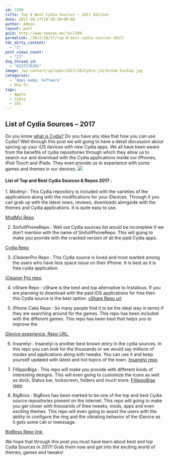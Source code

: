 ```yaml
---
id: 7290
title: Top 8 Best Cydia Sources – 2017 Edition
date: 2017-10-17T19:59:20+00:00
author: Admin
layout: post
guid: http://www.nowuse.me/?p=7290
permalink: /2017/10/17/top-8-best-cydia-sources-2017/
tdc_dirty_content:
  - "1"
post_views_count:
  - "17"
dsq_thread_id:
  - "6222176391"
image: /wp-content/uploads/2017/10/Cydia-jailbreak-backup.jpg
categories:
  - 'Apps &amp; Software'
  - How-To
tags:
  - Apple
  - Cydia
  - iOs
---
```

<h2>List of Cydia Sources – 2017</h2>
Do you know <a href="http://wp.me/p9g4iL-1TB" target="_blank" rel="noopener">what is Cydia?</a> Do you have any idea that how you can use Cydia? Well through this post we will going to have a detail discussion about spicing up your iOS devices with new Cydia apps. We all have been aware from the benefits of cydia repositories through which they allow us to search our and download with the Cydia applications inside our iPhones, iPod Touch and iPads. They even provide us to experience with some games and themes in our devices.


<img class="aligncenter" src="https://i0.wp.com/www.devilhax.com/wp-content/uploads/2017/04/10-best-Cydia-Sources-repos.png?resize=431%2C236&amp;ssl=1" />
<h4><strong>List of Top and Best Cydia Sources &amp; Repos 2017 : </strong></h4>
1. Modmyi : This Cydia repository is included with the varieties of the applications along with the modifications for your iDevices. Through it you can grab up with the latest news, reviews, downloads alongside with the themes and Cydia applications. It is quite easy to use.

<a href="http://apt.modmyi.com" target="_blank" rel="noopener">ModMyi Repo</a>

2. SinfuliPhoneRepo : Well out Cydia sources list would be incomplete if we don’t mention with the name of SinfuliPhoneRepo. This will going to make you provide with the cracked version of all the paid Cydia apps.

<a href="http://sinfuliphonerepo.com" target="_blank" rel="noopener">Cydia Repo</a>

3. iCleanerPro Repo : This Cydia source is loved and most wanted among the users who have less space issue on their iPhone. It is best as it is free cydia application.

<a href="http://exile90software.com/cydia" target="_blank" rel="noopener"> iCleaner Pro repo</a>

4. vShare Repo : vShare is the best and top alternative to Installous. If you are planning to download with the paid iOS applications for free then this Cydia source is the best option. <a href="http://repo.appvv.com" target="_blank" rel="noopener">vShare Repo url</a>

5. iPhone Cake Repo : So many people find it to be the ideal way in terms if they are searching around for the games. This repo has been included with the different games. This repo has been best that helps you to improve the

<a href="http://cydia.iphonecake.com" target="_blank" rel="noopener">iDevice experience. Repo URL </a>

6. Insanelyi : Insanelyi is another best known entry in the cydia sources. In this repo you can look for the thousands or we would say millions of modes and applications along with tweaks. You can use it and keep yourself updated with latest and hot topics of the town. <a href="http://insanelyi.com/" target="_blank" rel="noopener">Insanelyi repo</a>

7. FillippoBiga : This repo will make you provide with different kinds of interesting designs. This will even going to customize the icons as well as dock, Status bar, lockscreen, folders and much more. <a href="http://filippobiga.me/home.html" target="_blank" rel="noopener">FillippoBiga repo</a>

8. BigBoss : BigBoss has been marked to be one of the top and best Cydia source repositories present on the internet. This repo will going to make you get closer with thousands of thee tweaks, mods, apps and even exciting themes. This repo will even going to assist the users with the ability to configure the ring and the vibrating behavior of the iDevice as it gets some call or meessage.

<a href="http://apt.thebigboss.org/repofiles/cydia/" target="_blank" rel="noopener">BigBoss Repo link </a>

We hope that through this post you must have learn about best and top Cydia Sources in 2017! Grab them now and get into the exciting world of themes, games and tweaks!